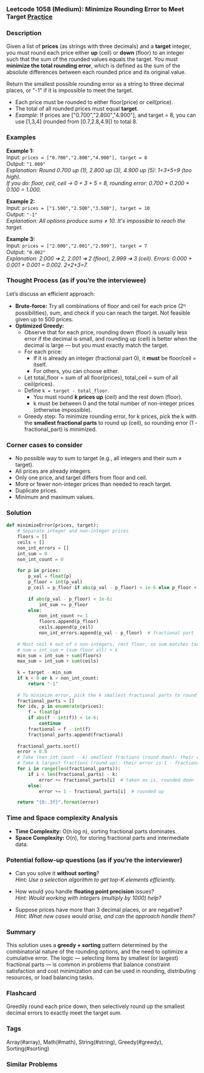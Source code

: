 ### Leetcode 1058 (Medium): Minimize Rounding Error to Meet Target [Practice](https://leetcode.com/problems/minimize-rounding-error-to-meet-target)

### Description  
Given a list of **prices** (as strings with three decimals) and a **target** integer, you must round each price either **up** (ceil) or **down** (floor) to an integer such that the sum of the rounded values equals the target. You must **minimize the total rounding error**, which is defined as the sum of the absolute differences between each rounded price and its original value.

Return the smallest possible rounding error as a string to three decimal places, or "-1" if it is impossible to meet the target.

- Each price must be rounded to either floor(price) or ceil(price).
- The total of all rounded prices must equal **target**.
- *Example*: If prices are ["0.700","2.800","4.900"], and target = 8, you can use [1,3,4] (rounded from [0.7,2.8,4.9]) to total 8.

### Examples  

**Example 1:**  
Input: `prices = ["0.700","2.800","4.900"], target = 8`  
Output: `"1.000"`  
*Explanation: Round 0.700 up (1), 2.800 up (3), 4.900 up (5): 1+3+5=9 (too high).  
If you do: floor, ceil, ceil -> 0 + 3 + 5 = 8, rounding error: 0.700 + 0.200 + 0.100 = 1.000.*

**Example 2:**  
Input: `prices = ["1.500","2.500","3.500"], target = 10`  
Output: `"-1"`  
*Explanation: All options produce sums ≠ 10. It's impossible to reach the target.*

**Example 3:**  
Input: `prices = ["2.000","2.001","2.999"], target = 7`  
Output: `"0.002"`  
*Explanation: 2.000 ➔ 2, 2.001 ➔ 2 (floor), 2.999 ➔ 3 (ceil). Errors: 0.000 + 0.001 + 0.001 = 0.002. 2+2+3=7.*

### Thought Process (as if you’re the interviewee)  
Let’s discuss an efficient approach:

- **Brute-force:** Try all combinations of floor and ceil for each price (2ᴺ possibilities), sum, and check if you can reach the target. Not feasible given up to 500 prices.  
- **Optimized Greedy:**  
  - Observe that for each price, rounding down (floor) is usually less error if the decimal is small, and rounding up (ceil) is better when the decimal is large — but you must exactly match the target.
  - For each price:
    - If it is already an integer (fractional part 0), it **must** be floor/ceil = itself.
    - For others, you can choose either.
  - Let total\_floor = sum of all floor(prices), total\_ceil = sum of all ceil(prices).
  - Define `k = target - total_floor`.  
    - You must round **k prices up** (ceil) and the rest down (floor).
    - k must be between 0 and the total number of non-integer prices (otherwise impossible).
  - Greedy step: To minimize rounding error, for k prices, pick the k with the **smallest fractional parts** to round up (ceil), so rounding error (1 - fractional_part) is minimized.

### Corner cases to consider  
- No possible way to sum to target (e.g., all integers and their sum ≠ target).
- All prices are already integers.
- Only one price, and target differs from floor and ceil.
- More or fewer non-integer prices than needed to reach target.
- Duplicate prices.
- Minimum and maximum values.

### Solution

```python
def minimizeError(prices, target):
    # Separate integer and non-integer prices
    floors = []
    ceils = []
    non_int_errors = []
    int_sum = 0
    non_int_count = 0
    
    for p in prices:
        p_val = float(p)
        p_floor = int(p_val)
        p_ceil = p_floor if abs(p_val - p_floor) < 1e-6 else p_floor + 1
        
        if abs(p_val - p_floor) < 1e-6:
            int_sum += p_floor
        else:
            non_int_count += 1
            floors.append(p_floor)
            ceils.append(p_ceil)
            non_int_errors.append(p_val - p_floor)  # fractional part
    
    # Must ceil k out of n non-integers, rest floor, so sum matches target
    # sum = int_sum + (sum floor all) + k
    min_sum = int_sum + sum(floors)
    max_sum = int_sum + sum(ceils)
    
    k = target - min_sum
    if k < 0 or k > non_int_count:
        return "-1"
    
    # To minimize error, pick the k smallest fractional parts to round up (ceil); rest round down (floor)
    fractional_parts = []
    for idx, p in enumerate(prices):
        f = float(p)
        if abs(f - int(f)) < 1e-6:
            continue
        fractional = f - int(f)
        fractional_parts.append(fractional)
    
    fractional_parts.sort()
    error = 0.0
    # Take (non_int_count - k) smallest fractions (round down): their error is fractional
    # Take k largest fractions (round up): their error is 1 - fractional
    for i in range(len(fractional_parts)):
        if i < len(fractional_parts) - k:
            error += fractional_parts[i]  # taken as is, rounded down
        else:
            error += 1 - fractional_parts[i]  # rounded up

    return "{0:.3f}".format(error)
```

### Time and Space complexity Analysis  

- **Time Complexity:** O(n log n), sorting fractional parts dominates.
- **Space Complexity:** O(n), for storing fractional parts and intermediate data.

### Potential follow-up questions (as if you’re the interviewer)  

- Can you solve it **without sorting**?  
  *Hint: Use a selection algorithm to get top-K elements efficiently.*

- How would you handle **floating point precision** issues?  
  *Hint: Would working with integers (multiply by 1000) help?*

- Suppose prices have more than 3 decimal places, or are negative?  
  *Hint: What new cases would arise, and can the approach handle them?*

### Summary
This solution uses a **greedy + sorting** pattern determined by the combinatorial nature of the rounding options, and the need to optimize a cumulative error. The logic — selecting items by smallest (or largest) fractional parts — is common in problems that balance constraint satisfaction and cost minimization and can be used in rounding, distributing resources, or load balancing tasks.


### Flashcard
Greedily round each price down, then selectively round up the smallest decimal errors to exactly meet the target sum.

### Tags
Array(#array), Math(#math), String(#string), Greedy(#greedy), Sorting(#sorting)

### Similar Problems
